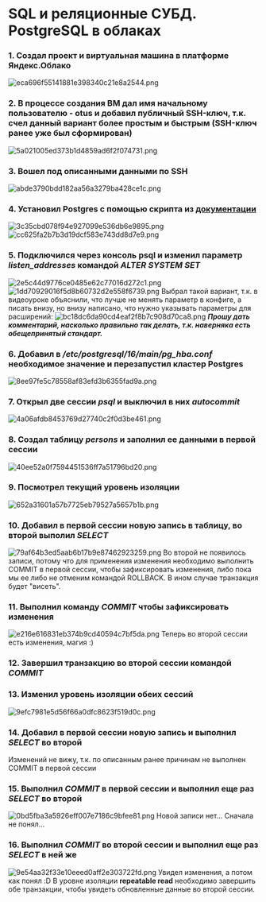 # SQL и реляционные СУБД. PostgreSQL в облаках 
### **1. Создал проект и виртуальная машина в платформе Яндекс.Облако**
![eca696f55141881e398340c21e8a2544.png](:/3b564e48c1314beeba97b00139b6346b)
### **2. В процессе создания ВМ дал имя начальному пользователю - otus и добавил публичный SSH-ключ, т.к. счел данный вариант более простым и быстрым (SSH-ключ ранее уже был сформирован)**
![5a021005ed373b1d4859ad6f2f074731.png](:/9f4f5d8c865342c889fdc888ee808bd4)
### **3. Вошел под описанными данными по SSH**
![abde3790bdd182aa56a3279ba428ce1c.png](:/d6852afc5810463186cf06dc59b4f5a5)
### **4. Установил Postgres с помощью скрипта из [документации](https://www.postgresql.org/download/linux/ubuntu/)**
![3c35cbd078f94e927099e536db6e9895.png](:/b1c551b1d8764fda9acfdbfc8918da48)
![cc625fa2b7b3d19dcf583e743dd8d7e9.png](:/ae238adf5e1f404c9aae18ace0d4e417)
###  5. Подключился через консоль psql и изменил параметр *listen_addresses* командой *ALTER SYSTEM SET*
![2e5c44d9776ce0485e62c77016d272c1.png](:/1a6c5bf8641745628eb433ddb22f2a7e)
![1dd70929016f5d8b60732d2e558f6739.png](:/bd8f01c7244b45b3a310049408886a0e)
Выбрал такой вариант, т.к. в видеоуроке объяснили, что лучше не менять параметр в конфиге, а писать внизу, но внизу написано, что нужно указывать параметры для расширений:
![bc18dc6da90cd4eaf2f8b7c908d70ca8.png](:/21046e17cb7740dfb22287de161fd59e)
***Прошу дать комментарий, насколько правильно так делать, т.к. наверняка есть обещепринятый стандарт.***
###  6. Добавил в */etc/postgresql/16/main/pg_hba.conf* необходимое значение и перезапустил кластер Postgres
![8ee97fe5c78558af83efd3b6355fad9a.png](:/f37d8f75c45e4bc28437862d971e592d)
###  7. Открыл две сессии *psql* и выключил в них *autocommit*
![4a06afdb8453769d27740c2f0d3be461.png](:/df85431daede417fb746b436910f603d)
###  8. Создал таблицу *persons* и заполнил ее данными в первой сессии
![40ee52a0f7594451536ff7a51796bd20.png](:/be8c533e239b44c088022db7bc07e14b)
###  9. Посмотрел текущий уровень изоляции
![652a31601a57b7725eb79527a5657b1b.png](:/5ed48adaae3c4d3fad3ffe24ccd557f1)
###  10. Добавил в первой сессии новую запись в таблицу, во второй выполил *SELECT*
![79af64b3ed5aab6b17b9e87462923259.png](:/fc1f5cf1ea3649688111de5cfb33036c)
Во второй не появилось записи, потому что для применения изменения необходимо выполнить COMMIT в первой сессии, чтобы зафиксировать изменения, либо пока мы ее либо не отменим командой ROLLBACK. В ином случае транзакция будет "висеть".
### 11. Выполнил команду *COMMIT* чтобы зафиксировать изменения
![e216e616831eb374b9cd40594c7bf5da.png](:/b4ed022dfc9940fa81ae8e8d7d638d0b)
Теперь во второй сессии есть изменения, магия :)
### 12. Завершил транзакцию во второй сессии командой *COMMIT*
### 13. Изменил уровень изоляции обеих сессий
![9efc7981e5d56f66a0dfc8623f519d0c.png](:/94dd62d77bb84d6191df51fadff11719)
### 14. Добавил в первой сессии новую запись и выполнил *SELECT* во второй
Изменений не вижу, т.к. по описанным ранее причинам не выполнен COMMIT в первой сессии
### 15. Выполнил *COMMIT* в первой сессии и выполнил еще раз *SELECT* во второй
![0bd5fba3a5926eff007e7186c9bfee81.png](:/4c71d883cbb34e8fb6671ee6a112e094)
Новой записи нет... Сначала не понял...
### 16. Выполнил *COMMIT* во второй сессии и выполнил еще раз *SELECT* в ней же
![9e54aa32f33e10eeed0aff2e303722fd.png](:/53223281ec334748bbceab1375577817)
Увидел изменения, а потом как понял :D
В уровне изоляции **repeatable read** необходимо завершить обе транзакции, чтобы увидеть обновленные данные во второй сессии.
